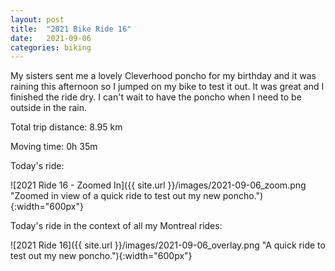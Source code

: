 ```yaml
---
layout: post
title:  "2021 Bike Ride 16"
date:   2021-09-06
categories: biking
---
```


My sisters sent me a lovely Cleverhood poncho for my birthday and it was raining this afternoon so I jumped on my bike to test it out. It was great and I finished the ride dry. I can't wait to have the poncho when I need to be outside in the rain.

Total trip distance: 8.95 km

Moving time: 0h 35m

Today's ride:

![2021 Ride 16 - Zoomed In]({{ site.url }}/images/2021-09-06_zoom.png "Zoomed in view of a quick ride to test out my new poncho."){:width="600px"}

Today's ride in the context of all my Montreal rides:

![2021 Ride 16]({{ site.url }}/images/2021-09-06_overlay.png "A quick ride to test out my new poncho."){:width="600px"}
